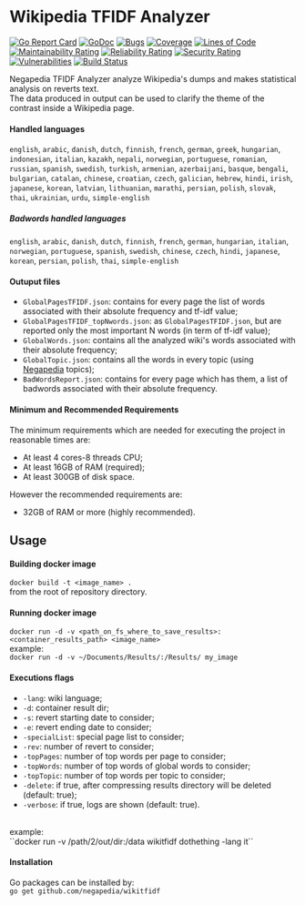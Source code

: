 # Wikipedia TFIDF Analyzer
[![Go Report Card](https://goreportcard.com/badge/github.com/negapedia/wikitfidf)](https://goreportcard.com/report/github.com/negapedia/wikitfidf)
[![GoDoc](https://godoc.org/github.com/negapedia/wikitfidf?status.svg)](https://godoc.org/github.com/negapedia/wikitfidf)
[![Bugs](https://sonarcloud.io/api/project_badges/measure?project=negapedia_wikitfidf&metric=bugs)](https://sonarcloud.io/dashboard?id=negapedia_wikitfidf)
[![Coverage](https://sonarcloud.io/api/project_badges/measure?project=negapedia_wikitfidf&metric=coverage)](https://sonarcloud.io/dashboard?id=negapedia_wikitfidf)
[![Lines of Code](https://sonarcloud.io/api/project_badges/measure?project=negapedia_wikitfidf&metric=ncloc)](https://sonarcloud.io/dashboard?id=negapedia_wikitfidf)
[![Maintainability Rating](https://sonarcloud.io/api/project_badges/measure?project=negapedia_wikitfidf&metric=sqale_rating)](https://sonarcloud.io/dashboard?id=negapedia_wikitfidf)
[![Reliability Rating](https://sonarcloud.io/api/project_badges/measure?project=negapedia_wikitfidf&metric=reliability_rating)](https://sonarcloud.io/dashboard?id=negapedia_wikitfidf)
[![Security Rating](https://sonarcloud.io/api/project_badges/measure?project=negapedia_wikitfidf&metric=security_rating)](https://sonarcloud.io/dashboard?id=negapedia_wikitfidf)
[![Vulnerabilities](https://sonarcloud.io/api/project_badges/measure?project=negapedia_wikitfidf&metric=vulnerabilities)](https://sonarcloud.io/dashboard?id=negapedia_wikitfidf)
[![Build Status](https://travis-ci.org/negapedia/wikitfidf.svg?branch=develop)](https://travis-ci.org/negapedia/wikitfidf)<br>

Negapedia TFIDF Analyzer analyze Wikipedia's dumps and makes statistical analysis on reverts text.<br>
The data produced in output can be used to clarify the theme of the contrast inside a Wikipedia page.<br>

#### Handled languages
`english`, `arabic`, `danish`, `dutch`, `finnish`, `french`, 
`german`, `greek`, `hungarian`, `indonesian`, `italian`, 
`kazakh`, `nepali`, `norwegian`, `portuguese`, `romanian`, 
`russian`, `spanish`, `swedish`, `turkish`, `armenian`, 
`azerbaijani`, `basque`, `bengali`, `bulgarian`, `catalan`, 
`chinese`, `croatian`, `czech`, `galician`, `hebrew`, `hindi`, 
`irish`, `japanese`, `korean`, `latvian`, `lithuanian`, 
`marathi`, `persian`, `polish`, `slovak`, `thai`, `ukrainian`, 
`urdu`, `simple-english`

##### Badwords handled languages
`english`, `arabic`, `danish`, `dutch`, `finnish`, `french`, 
`german`, `hungarian`, `italian`, `norwegian`, `portuguese`, 
`spanish`, `swedish`, `chinese`, `czech`, `hindi`, `japanese`, 
`korean`, `persian`, `polish`, `thai`, `simple-english`

#### Outuput files
- `GlobalPagesTFIDF.json`: contains for every page the list of words associated with their absolute frequency and tf-idf value;
- `GlobalPagesTFIDF_topNwords.json`: as `GlobalPagesTFIDF.json`, but are reported only the most important N words (in term of tf-idf value);
- `GlobalWords.json`: contains all the analyzed wiki's words associated with their absolute frequency;
- `GlobalTopic.json`: contains all the words in every topic (using [Negapedia](http://en.negapedia.org) topics);
- `BadWordsReport.json`: contains for every page which has them, a list of badwords associated with their absolute frequency.

#### Minimum and Recommended Requirements
The minimum requirements which are needed for executing the project in reasonable times are:
- At least 4 cores-8 threads CPU;
- At least 16GB of RAM (required);
- At least 300GB of disk space.

However the recommended requirements are:
- 32GB of RAM or more (highly recommended).

## Usage
#### Building docker image
``docker build -t <image_name> .``<br>
from the root of repository directory.

#### Running docker image
``docker run -d -v <path_on_fs_where_to_save_results>:<container_results_path> <image_name>``<br>
example:<br>
``docker run -d -v ~/Documents/Results/:/Results/ my_image ``<br>

#### Executions flags
- `-lang`: wiki language;
- `-d`: container result dir;
- `-s`: revert starting date to consider;
- `-e`: revert ending date to consider;
- `-specialList`: special page list to consider;
- `-rev`: number of revert to consider;
- `-topPages`: number of top words per page to consider;
- `-topWords`: number of top words of global words to consider;
- `-topTopic`: number of top words per topic to consider;
- `-delete`: if true, after compressing results directory will be deleted (default: true);
- `-verbose`: if true, logs are shown (default: true).
<br>
example:<br>
``docker run -v /path/2/out/dir:/data wikitfidf dothething -lang it``<br>

#### Installation
Go packages can be installed by:<br>
``go get github.com/negapedia/wikitfidf``
